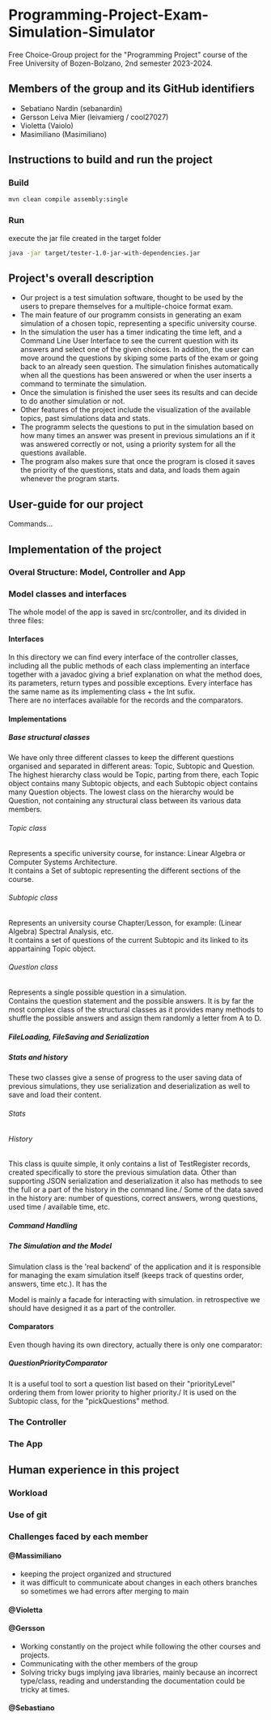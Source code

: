 # Programming-Project-Exam-Simulation-Simulator

Free Choice-Group project for the "Programming Project" course of the Free University of Bozen-Bolzano, 2nd semester 2023-2024.

## Members of the group and its GitHub identifiers

- Sebatiano Nardin (sebanardin)
- Gersson Leiva Mier (leivamierg / cool27027)
- Violetta (Vaiolo)
- Masimiliano (Masimiliano)

## Instructions to build and run the project

### Build

```bash
mvn clean compile assembly:single
```

### Run

execute the jar file created in the target folder

```bash
java -jar target/tester-1.0-jar-with-dependencies.jar
```

## Project's overall description

- Our project is a test simulation software, thought to be used by the users to prepare themselves for a multiple-choice format exam.
- The main feature of our programm consists in generating an exam simulation of a chosen topic, representing a specific university course.
- In the simulation the user has a timer indicating the time left, and a Command Line User Interface to see the current question with its
  answers and select one of the given choices. In addition, the user can move around the questions by skiping some parts of the exam or going back to an already seen question.
  The simulation finishes automatically when all the questions has been answered or when the user inserts a command to terminate the simulation.
- Once the simulation is finished the user sees its results and can decide to do another simulation or not.
- Other features of the project include the visualization of the available topics, past simulations data and stats.
- The programm selects the questions to put in the simulation based on how many times an answer was present in previous simulations an if it was answered correctly or not, using a priority system for all the questions available.
- The program also makes sure that once the program is closed it saves the priority of the questions, stats and data, and loads them again whenever the program starts.

## User-guide for our project

Commands...

## Implementation of the project

### Overal Structure: Model, Controller and App

### Model classes and interfaces

The whole model of the app is saved in src/controller, and its divided in three files:

#### Interfaces

In this directory we can find every interface of the controller classes, including all the public methods of each class implementing an interface together with a javadoc giving a brief explanation on what the method does, its parameters, return types and possible exceptions. Every interface has the same name as its implementing class + the Int sufix.\
There are no interfaces available for the records and the comparators.

#### Implementations

##### Base structural classes

We have only three different classes to keep the different questions organised and separated in different areas: Topic, Subtopic and Question.\
The highest hierarchy class would be Topic, parting from there, each Topic object contains many Subtopic objects, and each Subtopic object contains many Question objects. The lowest class on the hierarchy would be Question, not containing any structural class between its various data members.

###### Topic class

Represents a specific university course, for instance: Linear Algebra or Computer Systems Architecture.\
It contains a Set of subtopic representing the different sections of the course.

###### Subtopic class

Represents an university course Chapter/Lesson, for example: (Linear Algebra) Spectral Analysis, etc.\
It contains a set of questions of the current Subtopic and its linked to its appartaining Topic object.

###### Question class

Represents a single possible question in a simulation.\
Contains the question statement and the possible answers. It is by far the most complex class of the structural classes as it provides many methods to shuffle the possible answers and assign them randomly a letter from A to D.

##### FileLoading, FileSaving and Serialization

##### Stats and history

These two classes give a sense of progress to the user saving data of previous simulations, they use serialization and deserialization as well to save and load their content.

###### Stats

###### History

This class is quuite simple, it only contains a list of TestRegister records, created specifically to store the previous simulation data. Other than supporting JSON serialization and deserialization it also has methods to see the full or a part of the history in the command line./
Some of the data saved in the history are: number of questions, correct answers, wrong questions, used time / available time, etc.

##### Command Handling

##### The Simulation and the Model

Simulation class is the 'real backend' of the application and it is responsible for managing the exam simulation itself (keeps track of questins order, answers, time etc.). It has the

Model is mainly a facade for interacting with simulation. in retrospective we should have designed it as a part of the controller.

#### Comparators

Even though having its own directory, actually there is only one comparator:

##### QuestionPriorityComparator

It is a useful tool to sort a question list based on their "priorityLevel" ordering them from lower priority to higher priority./
It is used on the Subtopic class, for the "pickQuestions" method.

### The Controller

### The App

## Human experience in this project

### Workload

### Use of git

### Challenges faced by each member

#### @MassimiIiano

- keeping the project organized and structured
- it was difficult to communicate about changes in each others branches so sometimes we had errors after merging to main

#### @Violetta

#### @Gersson

- Working constantly on the project while following the other courses and projects.
- Communicating with the other members of the group
- Solving tricky bugs implying java libraries, mainly because an incorrect type/class, reading and understanding the documentation could be tricky at times.

#### @Sebastiano
